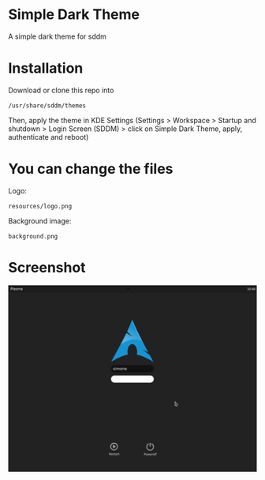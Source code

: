 # Simple Dark Theme

A simple dark theme for sddm


# Installation

Download or clone this repo into
    
    /usr/share/sddm/themes

Then, apply the theme in KDE Settings
(Settings > Workspace > Startup and shutdown > Login Screen (SDDM) > click on Simple Dark Theme, apply, authenticate and reboot)


# You can change the files

Logo:

    resources/logo.png

Background image:

    background.png
    
# Screenshot
    
![screenshot](screenshot.png)
